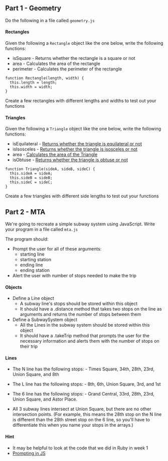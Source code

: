 ## Part 1 - Geometry

Do the following in a file called `geometry.js`

#### Rectangles

Given the following a `Rectangle` object like the one below, write the following functions:

* isSquare - Returns whether the rectangle is a square or not
* area - Calculates the area of the rectangle
* perimeter - Calculates the perimeter of the rectangle

```
function Rectangle(length, width) {
  this.length = length;
  this.width = width;
}
```
Create a few rectangles with different lengths and widths to test out your functions

#### Triangles

Given the following a `Triangle` object like the one below, write the following functions:

* isEquilateral - [Returns whether the triangle is equilateral or not](http://en.wikipedia.org/wiki/Equilateral_triangle)
* isIsosceles - [Returns whether the triangle is isosceles or not](http://en.wikipedia.org/wiki/Isosceles_triangle#By_relative_lengths_of_sides)
* area - [Calculates the area of the Triangle](http://en.wikipedia.org/wiki/Heron%27s_formula)
* isObtuse - [Returns whether the triangle is obtuse or not](http://en.wikipedia.org/wiki/Isosceles_triangle#By_internal_angles)

```
function Triangle(sideA, sideB, sideC) {
  this.sideA = sideA;
  this.sideB = sideB;
  this.sideC = sideC;
}
```
Create a few triangles with different side lengths to test out your functions

## Part 2 - MTA 

We're going to recreate a simple subway system using JavaScript. Write your program in a file called `mta.js`

The program should:
* Prompt the user for all of these arguments:
    - starting line
    - starting station
    - ending line
    - ending station
* Alert the user with number of stops needed to make the trip

#### Objects
- Define a Line object
  - A subway line's stops should be stored within this object
  - It should have a .distance method that takes two stops on the line as arguments and returns the number of stops between them
- Define a SubwaySystem object
  - All the Lines in the subway system should be stored within this object
  - It should have a .takeTrip method that prompts the user for the necessary information and alerts them with the number of stops on their trip

#### Lines

- The N line has the following stops: 
      - Times Square, 34th, 28th, 23rd, Union Square, and 8th

- The L line has the following stops: 
      - 8th, 6th, Union Square, 3rd, and 1st

- The 6 line has the following stops: 
      - Grand Central, 33rd, 28th, 23rd, Union Square, and Astor Place.

- All 3 subway lines intersect at Union Square, but there are no other intersection points. (For example, this means the 28th stop on the N line is different than the 28th street stop on the 6 line, so you'll have to differentiate this when you name your stops in the arrays.)

#### Hint
  - It may be helpful to look at the code that we did in Ruby in week 1
  - [Prompting in JS](https://developer.mozilla.org/en-US/docs/Web/API/Window.prompt)